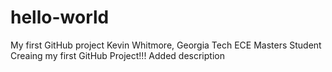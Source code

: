 # hello-world
My first GitHub project
Kevin Whitmore, Georgia Tech ECE Masters Student
Creaing my first GitHub Project!!!
Added description

